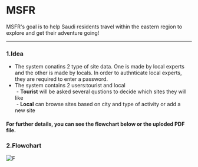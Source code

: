 # MSFR
MSFR's goal is to help Saudi residents travel within the eastern region to explore and get their 
adventure going!<br>
 ***
 ### 1.Idea<br>
 - The system conatins 2 type of site data. One is made by local experts and the other is made by locals. In order to authnticate local experts, they are required to enter a password. <br>
 - The system contains 2 users:tourist and local<br>
  &nbsp;- **Tourist** will be asked several qustions to decide which sites they will like<br>
  &nbsp;- **Local** can browse sites based on city and type of activity or add a new site<br>
 #### For further details, you can see the flowchart below or the uploded PDF file.<br>
 
 ### 2.Flowchart<br>
![F](https://user-images.githubusercontent.com/85633680/153773553-db03deec-f63b-43d0-a3c0-fc31f4a1c44e.png)


